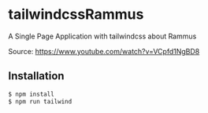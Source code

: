 # tailwindcssRammus
A Single Page Application with tailwindcss about Rammus

Source: https://www.youtube.com/watch?v=VCpfd1NgBD8

## Installation

```bash
$ npm install
$ npm run tailwind
```

